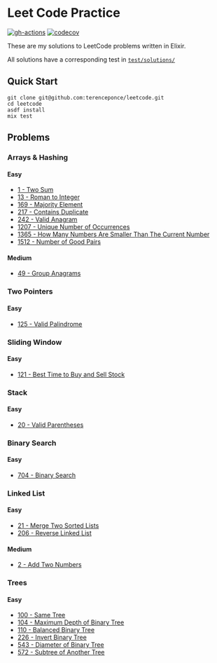 # Leet Code Practice

[![gh-actions](https://github.com/terenceponce/leetcode/workflows/CI/badge.svg)](https://github.com/terenceponce/leetcode/actions?workflow=CI)
[![codecov](https://codecov.io/gh/terenceponce/leetcode/graph/badge.svg?token=c4ynvTR4W3)](https://codecov.io/gh/terenceponce/leetcode)

These are my solutions to LeetCode problems written in Elixir.

All solutions have a corresponding test in [`test/solutions/`](test/solutions)

## Quick Start

```
git clone git@github.com:terenceponce/leetcode.git
cd leetcode
asdf install
mix test
```

## Problems

### Arrays & Hashing

#### Easy

- [1 - Two Sum](lib/solutions/00001_two_sum)
- [13 - Roman to Integer](lib/solutions/00013_roman_to_integer)
- [169 - Majority Element](lib/solutions/00169_majority_element)
- [217 - Contains Duplicate](lib/solutions/00217_contains_duplicate)
- [242 - Valid Anagram](lib/solutions/00242_valid_anagram)
- [1207 - Unique Number of Occurrences](lib/solutions/01207_unique_number_of_occurrences)
- [1365 - How Many Numbers Are Smaller Than The Current Number](lib/solutions/01365_how_many_numbers_are_smaller_than_the_current_number)
- [1512 - Number of Good Pairs](lib/solutions/01512_number_of_good_pairs)

#### Medium

- [49 - Group Anagrams](lib/solutions/00049_group_anagrams)

### Two Pointers

#### Easy

- [125 - Valid Palindrome](lib/solutions/00125_valid_palindrome)

### Sliding Window

#### Easy

- [121 - Best Time to Buy and Sell Stock](lib/solutions/00121_best_time_to_buy_and_sell_stock)

### Stack

#### Easy

- [20 - Valid Parentheses](lib/solutions/00020_valid_parentheses)

### Binary Search

#### Easy

- [704 - Binary Search](lib/solutions/00704_binary_search)

### Linked List

#### Easy

- [21 - Merge Two Sorted Lists](lib/solutions/00021_merge_two_sorted_lists)
- [206 - Reverse Linked List](lib/solutions/00206_reverse_linked_list)

#### Medium

- [2 - Add Two Numbers](lib/solutions/00002_add_two_numbers)

### Trees

#### Easy

- [100 - Same Tree](lib/solutions/00100_same_tree)
- [104 - Maximum Depth of Binary Tree](lib/solutions/00104_maximum_depth_of_binary_tree)
- [110 - Balanced Binary Tree](lib/solutions/00110_balanced_binary_tree)
- [226 - Invert Binary Tree](lib/solutions/00226_invert_binary_tree)
- [543 - Diameter of Binary Tree](lib/solutions/00543_diameter_of_binary_tree)
- [572 - Subtree of Another Tree](lib/solutions/00572_subtree_of_another_tree)
